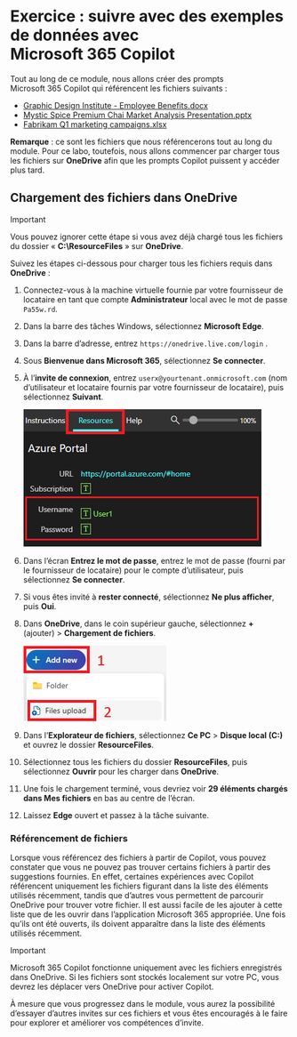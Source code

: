 # Exercice : suivre avec des exemples de données avec Microsoft 365 Copilot

Tout au long de ce module, nous allons créer des prompts Microsoft 365 Copilot qui référencent les fichiers suivants :

- [Graphic Design Institute - Employee Benefits.docx](https://go.microsoft.com/fwlink/?linkid=2268825)
- [Mystic Spice Premium Chai Market Analysis Presentation.pptx](https://go.microsoft.com/fwlink/?linkid=2268768)
- [Fabrikam Q1 marketing campaigns.xlsx](https://go.microsoft.com/fwlink/?linkid=2269124)

**Remarque** : ce sont les fichiers que nous référencerons tout au long du module. Pour ce labo, toutefois, nous allons commencer par charger tous les fichiers sur **OneDrive** afin que les prompts Copilot puissent y accéder plus tard.

## Chargement des fichiers dans OneDrive

> [!IMPORTANT]
> Vous pouvez ignorer cette étape si vous avez déjà chargé tous les fichiers du dossier « **C:\ResourceFiles** » sur **OneDrive**. 

Suivez les étapes ci-dessous pour charger tous les fichiers requis dans **OneDrive** :

1. Connectez-vous à la machine virtuelle fournie par votre fournisseur de locataire en tant que compte **Administrateur** local avec le mot de passe `Pa55w.rd`.
2. Dans la barre des tâches Windows, sélectionnez **Microsoft Edge**.
3. Dans la barre d’adresse, entrez `https://onedrive.live.com/login` .
4. Sous **Bienvenue dans Microsoft 365**, sélectionnez **Se connecter**.
5. À l’**invite de connexion**, entrez `userx@yourtenant.onmicrosoft.com` (nom d’utilisateur et locataire fournis par votre fournisseur de locataire), puis sélectionnez **Suivant**.

    [![Capture d’écran du volet de ressources](../media/lab_resources_password.png)](../media/lab_resources_password.png#lightbox)

6. Dans l’écran **Entrez le mot de passe**, entrez le mot de passe (fourni par le fournisseur de locataire) pour le compte d’utilisateur, puis sélectionnez **Se connecter**.
7. Si vous êtes invité à **rester connecté**, sélectionnez **Ne plus afficher**, puis **Oui**.
8. Dans **OneDrive**, dans le coin supérieur gauche, sélectionnez **+** (ajouter) > **Chargement de fichiers**.

    [![Capture d’écran de l’ajout d’un nouveau fichier](../media/add_new.png)](../media/add_new.png#lightbox)

9. Dans l’**Explorateur de fichiers**, sélectionnez **Ce PC** > **Disque local (C:)** et ouvrez le dossier **ResourceFiles**.
10. Sélectionnez tous les fichiers du dossier **ResourceFiles**, puis sélectionnez **Ouvrir** pour les charger dans **OneDrive**.
11. Une fois le chargement terminé, vous devriez voir **29 éléments chargés dans Mes fichiers** en bas au centre de l’écran.
12. Laissez **Edge** ouvert et passez à la tâche suivante.

### Référencement de fichiers

Lorsque vous référencez des fichiers à partir de Copilot, vous pouvez constater que vous ne pouvez pas trouver certains fichiers à partir des suggestions fournies. En effet, certaines expériences avec Copilot référencent uniquement les fichiers figurant dans la liste des éléments utilisés récemment, tandis que d’autres vous permettent de parcourir OneDrive pour trouver votre fichier. Il est aussi facile de les ajouter à cette liste que de les ouvrir dans l’application Microsoft 365 appropriée.  Une fois qu’ils ont été ouverts, ils doivent apparaître dans la liste des éléments utilisés récemment.

> [!IMPORTANT]
> Microsoft 365 Copilot fonctionne uniquement avec les fichiers enregistrés dans OneDrive. Si les fichiers sont stockés localement sur votre PC, vous devrez les déplacer vers OneDrive pour activer Copilot.

À mesure que vous progressez dans le module, vous aurez la possibilité d’essayer d’autres invites sur ces fichiers et vous êtes encouragés à le faire pour explorer et améliorer vos compétences d’invite.
